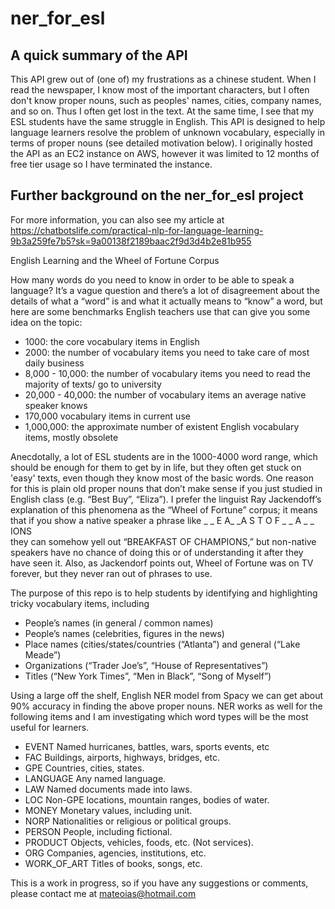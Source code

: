 # ner_for_esl
## A quick summary of the API
This API grew out of (one of) my frustrations as a chinese student. When I read the newspaper, I know most of the important characters, but I often don't know proper nouns, such as peoples' names, cities, company names, and so on. Thus I often get lost in the text. At the same time, I see that my ESL students have the same struggle in English. This API is designed to help language learners resolve the problem of unknown vocabulary, especially in terms of proper nouns (see detailed motivation below).
I originally hosted the API as an EC2 instance on AWS, however it was limited to 12 months of free tier usage so I have terminated the instance.

## Further background on the ner_for_esl project
For more information, you can also see my article at https://chatbotslife.com/practical-nlp-for-language-learning-9b3a259fe7b5?sk=9a00138f2189baac2f9d3d4b2e81b955

English Learning and the Wheel of Fortune Corpus

How many words do you need to know in order to be able to speak a language? It’s a vague question and there’s a lot of disagreement about the details of what a “word” is and what it actually means to “know” a word, but here are some benchmarks English teachers use that can give you some idea on the topic:
* 1000: the core vocabulary items in English
* 2000: the number of vocabulary items you need to take care of most daily business
* 8,000 - 10,000: the number of vocabulary items you need to read the majority of texts/ go to university
* 20,000 - 40,000: the number of vocabulary items an average native speaker knows
* 170,000 vocabulary items in current use 
* 1,000,000: the approximate number of existent English vocabulary items, mostly obsolete

Anecdotally, a lot of ESL students are in the 1000-4000 word range, which should be enough for them to get by in life, but they often get stuck on 'easy' texts, even though they know most of the basic words. One reason for this is plain old proper nouns that don’t make sense if you just studied in English class (e.g. “Best Buy”, “Eliza”). I prefer the linguist Ray Jackendoff’s explanation of  this phenomena as the  “Wheel of Fortune” corpus; it means that if you show a native speaker a phrase like
   _ _ E A_ _A S T    O F    _ _ A _ _ IONS   
they can somehow yell out “BREAKFAST OF CHAMPIONS,” but non-native speakers have no chance of doing this or of understanding it after they have seen it. Also, as Jackendorf points out, Wheel of Fortune was on TV forever, but they never ran out of phrases to use.

The purpose of this repo is to help students by identifying and highlighting  tricky vocabulary items, including
* People’s names (in general / common names)
* People’s names (celebrities, figures in the news)
* Place names (cities/states/countries (“Atlanta”) and general (“Lake Meade”)
* Organizations (“Trader Joe’s”, “House of Representatives”)
* Titles (“New York Times”, “Men in Black”, “Song of Myself”)

Using a large off the shelf, English NER model from Spacy we can get about 90% accuracy in finding the above proper nouns. NER works as well for the following items and I am investigating which word types will be the most useful for learners.

* EVENT		Named hurricanes, battles, wars, sports events, etc
* FAC			Buildings, airports, highways, bridges, etc.
* GPE			Countries, cities, states.
* LANGUAGE		Any named language.
* LAW			Named documents made into laws.
* LOC			Non-GPE locations, mountain ranges, bodies of water.
* MONEY		Monetary values, including unit.
* NORP      		Nationalities or religious or political groups.
* PERSON     	 	People, including fictional.
* PRODUCT		Objects, vehicles, foods, etc. (Not services).
* ORG			Companies, agencies, institutions, etc.
* WORK_OF_ART	Titles of books, songs, etc.

This is a work in progress, so if you have any suggestions or comments, please contact me at mateoias@hotmail.com 
